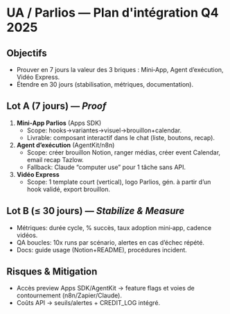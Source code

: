 # UA / Parlios — Plan d'intégration Q4 2025

## Objectifs
- Prouver en 7 jours la valeur des 3 briques : Mini‑App, Agent d’exécution, Vidéo Express.
- Étendre en 30 jours (stabilisation, métriques, documentation).

## Lot A (7 jours) — *Proof*
1) **Mini‑App Parlios** (Apps SDK)  
   - Scope: hooks→variantes→visuel→brouillon+calendar.  
   - Livrable: composant interactif dans le chat (liste, boutons, recap).  
2) **Agent d’exécution** (AgentKit/n8n)  
   - Scope: créer brouillon Notion, ranger médias, créer event Calendar, email recap Tazlow.  
   - Fallback: Claude “computer use” pour 1 tâche sans API.  
3) **Vidéo Express**  
   - Scope: 1 template court (vertical), logo Parlios, gén. à partir d’un hook validé, export brouillon.

## Lot B (≤ 30 jours) — *Stabilize & Measure*
- Métriques: durée cycle, % succès, taux adoption mini‑app, cadence vidéos.  
- QA boucles: 10x runs par scénario, alertes en cas d’échec répété.  
- Docs: guide usage (Notion+README), procédures incident.

## Risques & Mitigation
- Accès preview Apps SDK/AgentKit → feature flags et voies de contournement (n8n/Zapier/Claude).  
- Coûts API → seuils/alertes + CREDIT_LOG intégré.  
